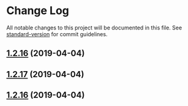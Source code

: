 # Change Log

All notable changes to this project will be documented in this file. See [standard-version](https://github.com/conventional-changelog/standard-version) for commit guidelines.

<a name="1.2.16"></a>
## [1.2.16](https://github.com/peerplays-network/BookiePro/compare/v1.2.14...v1.2.16) (2019-04-04)



<a name="1.2.17"></a>
## [1.2.17](https://github.com/peerplays-network/BookiePro/compare/v1.2.14...v1.2.17) (2019-04-04)



<a name="1.2.16"></a>
## [1.2.16](https://github.com/peerplays-network/BookiePro/compare/v1.2.14...v1.2.16) (2019-04-04)
